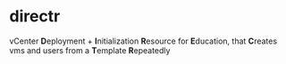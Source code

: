# directr
vCenter **D**eployment + **I**nitialization **R**esource for **E**ducation, that **C**reates vms and users from a **T**emplate **R**epeatedly
